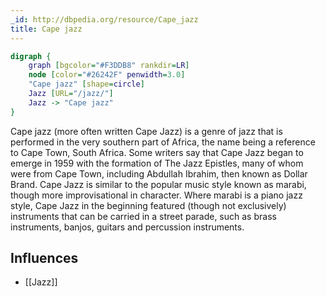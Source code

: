 ```yaml
---
_id: http://dbpedia.org/resource/Cape_jazz
title: Cape jazz
---
```


```dot
digraph {
	graph [bgcolor="#F3DDB8" rankdir=LR]
	node [color="#26242F" penwidth=3.0]
	"Cape jazz" [shape=circle]
	Jazz [URL="/jazz/"]
	Jazz -> "Cape jazz"
}
```

Cape jazz (more often written Cape Jazz) is a genre of jazz that is performed in the very southern part of Africa, the name being a reference to Cape Town, South Africa. Some writers say that Cape Jazz began to emerge in 1959 with the formation of The Jazz Epistles, many of whom were from Cape Town, including Abdullah Ibrahim, then known as Dollar Brand. Cape Jazz is similar to the popular music style known as marabi, though more improvisational in character. Where marabi is a piano jazz style, Cape Jazz in the beginning featured (though not exclusively) instruments that can be carried in a street parade, such as brass instruments, banjos, guitars and percussion instruments.

## Influences

- [[Jazz]]
